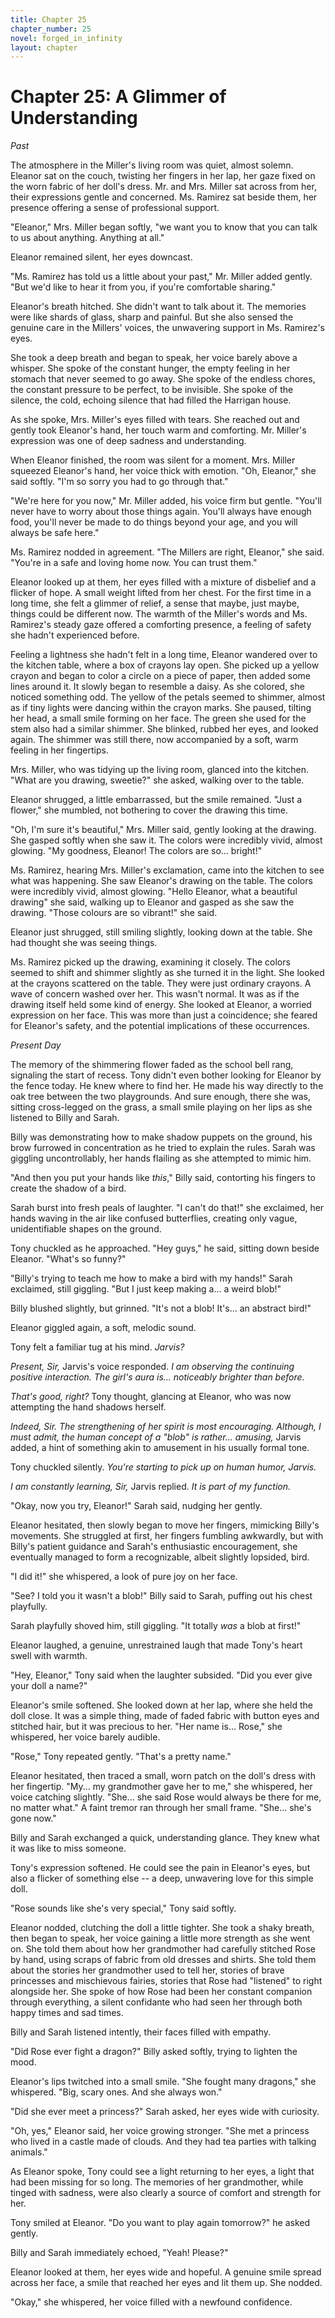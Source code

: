 ```yaml
---
title: Chapter 25
chapter_number: 25
novel: forged_in_infinity
layout: chapter
---
```


# **Chapter 25: A Glimmer of Understanding**

*Past*

The atmosphere in the Miller's living room was quiet, almost solemn.
Eleanor sat on the couch, twisting her fingers in her lap, her gaze
fixed on the worn fabric of her doll's dress. Mr. and Mrs. Miller sat
across from her, their expressions gentle and concerned. Ms. Ramirez sat
beside them, her presence offering a sense of professional support.

"Eleanor," Mrs. Miller began softly, "we want you to know that you can
talk to us about anything. Anything at all."

Eleanor remained silent, her eyes downcast.

"Ms. Ramirez has told us a little about your past," Mr. Miller added
gently. "But we'd like to hear it from you, if you're comfortable
sharing."

Eleanor's breath hitched. She didn't want to talk about it. The memories
were like shards of glass, sharp and painful. But she also sensed the
genuine care in the Millers' voices, the unwavering support in Ms.
Ramirez's eyes.

She took a deep breath and began to speak, her voice barely above a
whisper. She spoke of the constant hunger, the empty feeling in her
stomach that never seemed to go away. She spoke of the endless chores,
the constant pressure to be perfect, to be invisible. She spoke of the
silence, the cold, echoing silence that had filled the Harrigan house.

As she spoke, Mrs. Miller's eyes filled with tears. She reached out and
gently took Eleanor's hand, her touch warm and comforting. Mr. Miller's
expression was one of deep sadness and understanding.

When Eleanor finished, the room was silent for a moment. Mrs. Miller
squeezed Eleanor's hand, her voice thick with emotion. "Oh, Eleanor,"
she said softly. "I'm so sorry you had to go through that."

"We're here for you now," Mr. Miller added, his voice firm but gentle.
"You'll never have to worry about those things again. You'll always have
enough food, you'll never be made to do things beyond your age, and you
will always be safe here."

Ms. Ramirez nodded in agreement. "The Millers are right, Eleanor," she
said. "You're in a safe and loving home now. You can trust them."

Eleanor looked up at them, her eyes filled with a mixture of disbelief
and a flicker of hope. A small weight lifted from her chest. For the
first time in a long time, she felt a glimmer of relief, a sense that
maybe, just maybe, things could be different now. The warmth of the
Miller\'s words and Ms. Ramirez\'s steady gaze offered a comforting
presence, a feeling of safety she hadn\'t experienced before.

Feeling a lightness she hadn\'t felt in a long time, Eleanor wandered
over to the kitchen table, where a box of crayons lay open. She picked
up a yellow crayon and began to color a circle on a piece of paper, then
added some lines around it. It slowly began to resemble a daisy. As she
colored, she noticed something odd. The yellow of the petals seemed to
shimmer, almost as if tiny lights were dancing within the crayon marks.
She paused, tilting her head, a small smile forming on her face. The
green she used for the stem also had a similar shimmer. She blinked,
rubbed her eyes, and looked again. The shimmer was still there, now
accompanied by a soft, warm feeling in her fingertips.

Mrs. Miller, who was tidying up the living room, glanced into the
kitchen. "What are you drawing, sweetie?" she asked, walking over to the
table.

Eleanor shrugged, a little embarrassed, but the smile remained. "Just a
flower," she mumbled, not bothering to cover the drawing this time.

"Oh, I'm sure it's beautiful," Mrs. Miller said, gently looking at the
drawing. She gasped softly when she saw it. The colors were incredibly
vivid, almost glowing. "My goodness, Eleanor! The colors are so...
bright!"

Ms. Ramirez, hearing Mrs. Miller's exclamation, came into the kitchen to
see what was happening. She saw Eleanor's drawing on the table. The
colors were incredibly vivid, almost glowing. \"Hello Eleanor, what a
beautiful drawing\" she said, walking up to Eleanor and gasped as she
saw the drawing. \"Those colours are so vibrant!\" she said.

Eleanor just shrugged, still smiling slightly, looking down at the
table. She had thought she was seeing things.

Ms. Ramirez picked up the drawing, examining it closely. The colors
seemed to shift and shimmer slightly as she turned it in the light. She
looked at the crayons scattered on the table. They were just ordinary
crayons. A wave of concern washed over her. This wasn't normal. It was
as if the drawing itself held some kind of energy. She looked at
Eleanor, a worried expression on her face. This was more than just a
coincidence; she feared for Eleanor\'s safety, and the potential
implications of these occurrences.

*Present Day*

The memory of the shimmering flower faded as the school bell rang,
signaling the start of recess. Tony didn't even bother looking for
Eleanor by the fence today. He knew where to find her. He made his way
directly to the oak tree between the two playgrounds. And sure enough,
there she was, sitting cross-legged on the grass, a small smile playing
on her lips as she listened to Billy and Sarah.

Billy was demonstrating how to make shadow puppets on the ground, his
brow furrowed in concentration as he tried to explain the rules. Sarah
was giggling uncontrollably, her hands flailing as she attempted to
mimic him.

"And then you put your hands like *this*," Billy said, contorting his
fingers to create the shadow of a bird.

Sarah burst into fresh peals of laughter. "I can't do that!" she
exclaimed, her hands waving in the air like confused butterflies,
creating only vague, unidentifiable shapes on the ground.

Tony chuckled as he approached. "Hey guys," he said, sitting down beside
Eleanor. "What's so funny?"

"Billy's trying to teach me how to make a bird with my hands!" Sarah
exclaimed, still giggling. "But I just keep making a... a weird blob!"

Billy blushed slightly, but grinned. "It's not a blob! It's... an
abstract bird!"

Eleanor giggled again, a soft, melodic sound.

Tony felt a familiar tug at his mind. *Jarvis?*

*Present, Sir,* Jarvis's voice responded. *I am observing the continuing
positive interaction. The girl's aura is... noticeably brighter than
before.*

*That's good, right?* Tony thought, glancing at Eleanor, who was now
attempting the hand shadows herself.

*Indeed, Sir. The strengthening of her spirit is most encouraging.
Although, I must admit, the human concept of a "blob" is rather...
amusing,* Jarvis added, a hint of something akin to amusement in his
usually formal tone.

Tony chuckled silently. *You're starting to pick up on human humor,
Jarvis.*

*I am constantly learning, Sir,* Jarvis replied. *It is part of my
function.*

"Okay, now you try, Eleanor!" Sarah said, nudging her gently.

Eleanor hesitated, then slowly began to move her fingers, mimicking
Billy's movements. She struggled at first, her fingers fumbling
awkwardly, but with Billy's patient guidance and Sarah's enthusiastic
encouragement, she eventually managed to form a recognizable, albeit
slightly lopsided, bird.

"I did it!" she whispered, a look of pure joy on her face.

"See? I told you it wasn't a blob!" Billy said to Sarah, puffing out his
chest playfully.

Sarah playfully shoved him, still giggling. "It totally *was* a blob at
first!"

Eleanor laughed, a genuine, unrestrained laugh that made Tony's heart
swell with warmth.

"Hey, Eleanor," Tony said when the laughter subsided. "Did you ever give
your doll a name?"

Eleanor's smile softened. She looked down at her lap, where she held the
doll close. It was a simple thing, made of faded fabric with button eyes
and stitched hair, but it was precious to her. "Her name is... Rose,"
she whispered, her voice barely audible.

"Rose," Tony repeated gently. "That's a pretty name."

Eleanor hesitated, then traced a small, worn patch on the doll's dress
with her fingertip. "My... my grandmother gave her to me," she
whispered, her voice catching slightly. "She... she said Rose would
always be there for me, no matter what." A faint tremor ran through her
small frame. "She... she's gone now."

Billy and Sarah exchanged a quick, understanding glance. They knew what
it was like to miss someone.

Tony's expression softened. He could see the pain in Eleanor's eyes, but
also a flicker of something else -- a deep, unwavering love for this
simple doll.

"Rose sounds like she's very special," Tony said softly.

Eleanor nodded, clutching the doll a little tighter. She took a shaky
breath, then began to speak, her voice gaining a little more strength as
she went on. She told them about how her grandmother had carefully
stitched Rose by hand, using scraps of fabric from old dresses and
shirts. She told them about the stories her grandmother used to tell
her, stories of brave princesses and mischievous fairies, stories that
Rose had "listened" to right alongside her. She spoke of how Rose had
been her constant companion through everything, a silent confidante who
had seen her through both happy times and sad times.

Billy and Sarah listened intently, their faces filled with empathy.

"Did Rose ever fight a dragon?" Billy asked softly, trying to lighten
the mood.

Eleanor's lips twitched into a small smile. "She fought many dragons,"
she whispered. "Big, scary ones. And she always won."

"Did she ever meet a princess?" Sarah asked, her eyes wide with
curiosity.

"Oh, yes," Eleanor said, her voice growing stronger. "She met a princess
who lived in a castle made of clouds. And they had tea parties with
talking animals."

As Eleanor spoke, Tony could see a light returning to her eyes, a light
that had been missing for so long. The memories of her grandmother,
while tinged with sadness, were also clearly a source of comfort and
strength for her.

Tony smiled at Eleanor. "Do you want to play again tomorrow?" he asked
gently.

Billy and Sarah immediately echoed, "Yeah! Please?"

Eleanor looked at them, her eyes wide and hopeful. A genuine smile
spread across her face, a smile that reached her eyes and lit them up.
She nodded.

"Okay," she whispered, her voice filled with a newfound confidence.
